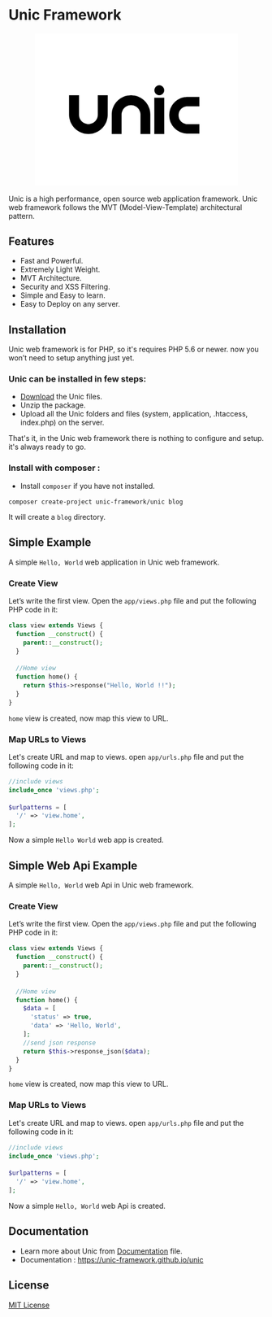# Unic Framework

<p align="center">
  <img src="docs/unic-logo.jpg" width="400px" alt="Unic Logo">
</p>

Unic is a high performance, open source web application framework.
Unic web framework follows the MVT (Model-View-Template) architectural pattern.

## Features

  - Fast and Powerful.
  - Extremely Light Weight.
  - MVT Architecture.
  - Security and XSS Filtering.
  - Simple and Easy to learn.
  - Easy to Deploy on any server.


## Installation

  Unic web framework is for PHP, so it's requires PHP 5.6 or newer. now you won’t need to setup anything just yet.

### Unic can be installed in few steps:

  - [Download](https://github.com/unic-framework/unic/archive/master.zip) the Unic files.
  - Unzip the package.
  - Upload all the Unic folders and files (system, application, .htaccess, index.php) on the server.

  That's it, in the Unic web framework there is nothing to configure and setup. it's always ready to go.

### Install with composer :

  - Install `composer` if you have not installed.

```shell
composer create-project unic-framework/unic blog
```

  It will create a `blog` directory.


## Simple Example

  A simple `Hello, World` web application in Unic web framework.

### Create View

  Let’s write the first view. Open the `app/views.php` file and put the following PHP code in it:

```php
class view extends Views {
  function __construct() {
    parent::__construct();
  }

  //Home view
  function home() {
    return $this->response("Hello, World !!");
  }
}
```

  `home` view is created, now map this view to URL.

### Map URLs to Views

  Let's create URL and map to views. open `app/urls.php` file and put the following code in it:

```php
//include views
include_once 'views.php';

$urlpatterns = [
  '/' => 'view.home',
];
```

  Now a simple `Hello World` web app is created.


## Simple Web Api Example

  A simple `Hello, World` web Api in Unic web framework.

### Create View

  Let’s write the first view. Open the `app/views.php` file and put the following PHP code in it:

```php
class view extends Views {
  function __construct() {
    parent::__construct();
  }

  //Home view
  function home() {
    $data = [
      'status' => true,
      'data' => 'Hello, World',
    ];
    //send json response
    return $this->response_json($data);
  }
}
```

  `home` view is created, now map this view to URL.

### Map URLs to Views

  Let's create URL and map to views. open `app/urls.php` file and put the following code in it:

```php
//include views
include_once 'views.php';

$urlpatterns = [
  '/' => 'view.home',
];
```

  Now a simple `Hello, World` web Api is created.


## Documentation

  - Learn more about Unic from [Documentation](docs/README.md) file.
  - Documentation : https://unic-framework.github.io/unic


## License

  [MIT License](LICENSE)
